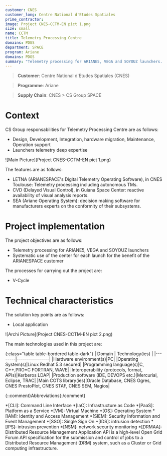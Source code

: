 ```yaml
---
customer: CNES
customer_long: Centre National d'Etudes Spatiales
prime_contractor: 
image: Project CNES-CCTM-EN pict 1.png
size: small
name: CCTM
title: Telemetry Processing Centre
domains: PDGS
department: SPACE
program: Ariane
domains: PDGS
summary: "Telemetry processing for ARIANE5, VEGA and SOYOUZ launchers. Systematic use of the center for each launch for the benefit of the ARIANESPACE customer"
---
```


> __Customer__\: Centre National d'Etudes Spatiales (CNES)

> __Programme__\: Ariane

> __Supply Chain__\: CNES >  CS Group SPACE


# Context


CS Group responsabilities for Telemetry Processing Centre are as follows:
* Design, Development, Integration, hardware migration, Maintenance, Operation support
* Launchers telemetry deep expertise

![Main Picture](Project CNES-CCTM-EN pict 1.png)

The features are as follows:
* LETNA (ARIANESPACE's Digital Telemetry Operating Software), in CNES Toulouse:  Telemetry processing including autonomous TMs.
* CVD (Delayed Visual Control), in Guiana Space Center: reactive availability of visual analysis reports.
* SEA (Ariane Operating System): decision making software for manufacturers experts on the conformity of their subsystems.

# Project implementation

The project objectives are as follows:
* Telemetry processing for ARIANE5, VEGA and SOYOUZ launchers
* Systematic use of the center for each launch for the benefit of the ARIANESPACE customer

The processes for carrying out the project are:
* V-Cycle

# Technical characteristics

The solution key points are as follows:
* Local application

![Archi Picture](Project CNES-CCTM-EN pict 2.png)

The main technologies used in this project are:

{:class="table table-bordered table-dark"}
| Domain | Technology(ies) |
|--------|----------------|
|Hardware environment(s)|PC|
|Operating System(s)|Linux Redhat 5.3 secured|
|Programming language(s)|C, C++,PRO*C FORTRAN, WAVE|
|Interoperability (protocols, format, APIs)|Kerberos LDAP|
|Production software (IDE, DEVOPS etc.)|Mercurial, Eclipse, TRAC|
|Main COTS library(ies)|Oracle Database, CNES Ogres, CNES PrestoPlot, CNES STAF, CNES SEM, Nagios|



{::comment}Abbreviations{:/comment}

*[CLI]: Command Line Interface
*[IaC]: Infrastructure as Code
*[PaaS]: Platform as a Service
*[VM]: Virtual Machine
*[OS]: Operating System
*[IAM]: Identity and Access Management
*[SIEM]: Security Information and Event Management
*[SSO]: Single Sign On
*[IDS]: intrusion detection
*[IPS]: intrusion prevention
*[NSM]: network security monitoring
*[DRMAA]: Distributed Resource Management Application API is a high-level Open Grid Forum API specification for the submission and control of jobs to a Distributed Resource Management (DRM) system, such as a Cluster or Grid computing infrastructure.
